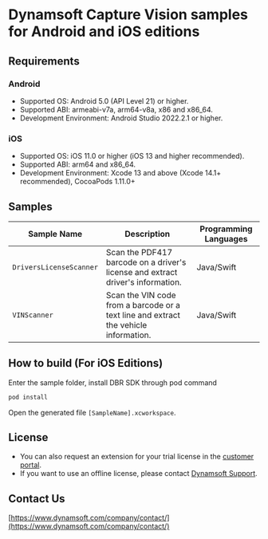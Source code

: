# Dynamsoft Capture Vision samples for Android and iOS editions

## Requirements

### Android

- Supported OS: Android 5.0 (API Level 21) or higher.
- Supported ABI: armeabi-v7a, arm64-v8a, x86 and x86_64.
- Development Environment: Android Studio 2022.2.1 or higher.

### iOS

- Supported OS: iOS 11.0 or higher (iOS 13 and higher recommended).
- Supported ABI: arm64 and x86_64.
- Development Environment: Xcode 13 and above (Xcode 14.1+ recommended), CocoaPods 1.11.0+

## Samples

| Sample Name | Description | Programming Languages |
| ----------- | ----------- | --------------------- |
| `DriversLicenseScanner` | Scan the PDF417 barcode on a driver's license and extract driver's information. | Java/Swift |
| `VINScanner` | Scan the VIN code from a barcode or a text line and extract the vehicle information. | Java/Swift |

## How to build (For iOS Editions)

Enter the sample folder, install DBR SDK through pod command

```bash
pod install
```

Open the generated file `[SampleName].xcworkspace`.

## License

- You can also request an extension for your trial license in the [customer portal](https://www.dynamsoft.com/customer/license/trialLicense?product=dbr&utm_source=github).
- If you want to use an offline license, please contact [Dynamsoft Support](https://www.dynamsoft.com/company/contact/).

## Contact Us

[https://www.dynamsoft.com/company/contact/](https://www.dynamsoft.com/company/contact/)
